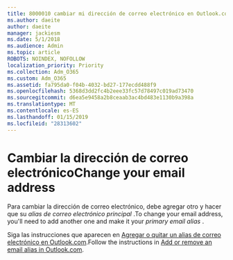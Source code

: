 ```yaml
---
title: 8000010 cambiar mi dirección de correo electrónico en Outlook.com
ms.author: daeite
author: daeite
manager: jackiesm
ms.date: 5/1/2018
ms.audience: Admin
ms.topic: article
ROBOTS: NOINDEX, NOFOLLOW
localization_priority: Priority
ms.collection: Adm_O365
ms.custom: Adm_O365
ms.assetid: fa795da0-f04b-4032-bd27-177ecdd488f9
ms.openlocfilehash: 5368d3dd2fc4b2eee33fc57d78497c019ad73470
ms.sourcegitcommit: d6ea5e9458a2b8ceaab3ac4bd483e1130b9a398a
ms.translationtype: MT
ms.contentlocale: es-ES
ms.lasthandoff: 01/15/2019
ms.locfileid: "28313602"
---
```

# <a name="change-your-email-address"></a><span data-ttu-id="40d94-102">Cambiar la dirección de correo electrónico</span><span class="sxs-lookup"><span data-stu-id="40d94-102">Change your email address</span></span>

<span data-ttu-id="40d94-103">Para cambiar la dirección de correo electrónico, debe agregar otro y hacer que su *alias de correo electrónico principal* .</span><span class="sxs-lookup"><span data-stu-id="40d94-103">To change your email address, you'll need to add another one and make it your  *primary email alias*  .</span></span> 
  
<span data-ttu-id="40d94-104">Siga las instrucciones que aparecen en [Agregar o quitar un alias de correo electrónico en Outlook.com](https://go.microsoft.com/fwlink/p/?linkid=873115).</span><span class="sxs-lookup"><span data-stu-id="40d94-104">Follow the instructions in [Add or remove an email alias in Outlook.com](https://go.microsoft.com/fwlink/p/?linkid=873115).</span></span>
  

